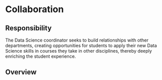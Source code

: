 # Collaboration

## Responsibility
The Data Science coordinator seeks to build relationships with other departments, creating opportunities for students to apply their new Data Science skills in courses they take in other disciplines, thereby deeply enriching the student experience.

## Overview
